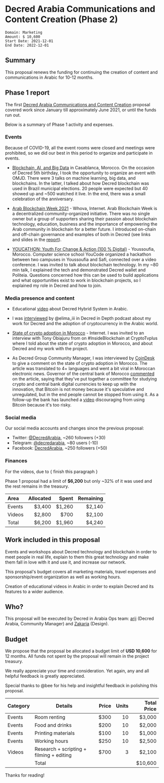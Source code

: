 # Decred Arabia Communications and Content Creation (Phase 2)

```
Domain: Marketing
Amount: $ 10,600
Start Date: 2021-12-01
End Date: 2022-12-01
```

## Summary

This proposal renews the funding for continuing the creation of content and communications in Arabic for 10-12 months.

## Phase 1 report

The first [Decred Arabia Communications and Content Creation](https://proposals.decred.org/proposals/d0c32d5) proposal covered work since January till approximately June 2021, or until the funds run out.

Below is a summary of Phase 1 activity and expenses.

### Events

Because of COVID-19, all the event rooms were closed and meetings were prohibited, so we did our best in this period to organize and participate in events.

* [Blockchain, AI, and Big Data](https://decredcommunity.github.io/events/index/20210206.1) in Casablanca, Morocco. On the occasion of Decred 5th birthday, I took the opportunity to organize an event with OMJD. There were 3 talks on machine learning, big data, and blockchains. In the latter, I talked about how Decred blockchain was used in Brazil municipal elections. 20 people were expected but 40 showed up and ~500 watched it live. In the end, there was a small celebration of the anniversary.

* [Arab Blockchain Week 2021](https://decredcommunity.github.io/events/index/20210612.1) - Whova, Internet. Arab Blockchain Week is a decentralized community-organized initiative. There was no single owner but a group of supporters sharing their passion about blockchain technology, education, business and the importance of empowering the Arab community in blockchain for a better future. I introduced on-chain and off-chain governance and examples of both in Decred (see links and slides in the [report](https://decredcommunity.github.io/events/index/20210612.1)).

* [YOUCATHON: Youth For Change & Action (100 % Digital)](https://decredcommunity.github.io/events/index/20210710.1) - Youssoufia, Morocco. Computer science school YouCode organized a hackathon between two campuses in Youssoufia and Safi, connected over a video conference. I was invited to talk about blockchain technology. In my ~80 min talk, I explained the tech and demonstrated Decred wallet and Politeia. Questions concerned how this can be used to build applications and what opportunities exist to work in blockchain projects, so I explained my role in Decred and how to join.

### Media presence and content

* Educational [video](https://youtu.be/k6xXL_ttSDI) about Decred Hybrid System in Arabic.

* I was [interviewed](https://youtu.be/hUXk1GWhE-0) by @elima\_iii in Decred in Depth podcast about my work for Decred and the adoption of cryptocurrency in the Arabic world.

* [State of crypto adoption in Morocco](https://decredcommunity.github.io/events/index/20210315.1) - Internet. I was invited to an interview with Tony Obiajuru from on #InsideBlockchain at CryptoTvplus where I told about the state of crypto adoption in Morocco, and about Decred and my work with the project.

* As Decred Group Community Manager, I was interviewed by [CoinDesk](https://www.coindesk.com/crypto-is-banned-in-morocco-but-bitcoin-purchases-are-soaring) to give a comment on the state of crypto adoption in Morocco. The article was translated to 4+ languages and went a bit viral in Moroccan electronic news. Governor of the central bank of Morocco [commented](https://youtu.be/yWLNOlKbhtc) on the article, saying that they've put together a committee for studying crypto and central bank digital currencies to keep up with the innovation, that Bitcoin is not money because it's speculative and unregulated, but in the end people cannot be stopped from using it. As a follow-up the bank has launched a [video](https://youtu.be/38N24GrUTxY) discouraging from using Bitcoin because it's too risky.

### Social media

Our social media accounts and changes since the previous proposal:

* Twitter: [@DecredArabia](https://twitter.com/DecredArabia), ~260 followers (+30)
* Telegram: [@decredarabia](https://t.me/decredarabia), ~80 users (-10)
* Facebook: [DecredArabia](https://www.facebook.com/DecredArabia), ~250 followers (+50)

### Finances

For the videos, due to { finish this paragraph }

Phase 1 proposal had a limit of **$6,200** but only ~32% of it was used and the rest remains in the treasury.

| Area    | Allocated | Spent  | Remaining |
|:--------|----------:|-------:|----------:|
| Events  |    $3,400 | $1,260 |    $2,140 |
| Videos  |    $2,800 |   $700 |    $2,100 |
| Total   |    $6,200 | $1,960 |    $4,240 |

## Work included in this proposal

Events and workshops about Decred technology and blockchain in order to meet people in real life, explain to them this great technology and make them fall in love with it and use it, and increase our network.

This proposal's budget covers all marketing materials, travel expenses and sponsorship/event organization as well as working hours.

Creation of educational videos in Arabic in order to explain Decred and its features to a wider audience.

## Who?

This proposal will be executed by Decred in Arabia Ops team: [arij](https://twitter.com/in_insaf) (Decred Arabia, Community Manager) and [Zakaria](https://twitter.com/aithzakaria1) (Design).

## Budget

We propose that the proposal be allocated a budget limit of **USD 10,600** for 12 months. All funds not spent by the proposal will remain in the project treasury.

We really appreciate your time and consideration. Yet again, any and all helpful feedback is greatly appreciated.

Special thanks to @bee for his help and insightful feedback in polishing this proposal.

| Category | Details                                    | Price  | Units | Total Price |
|----------|--------------------------------------------|-------:|------:|------------:|
| Events   | Room renting                               |  $300  |   10  |     $3,000  |
| Events   | Food and drinks                            |  $200  |   10  |     $2,000  |
| Events   | Printing materials                         |  $100  |   10  |     $1,000  |
| Events   | Working hours                              |  $250  |   10  |     $2,500  |
| Videos   | Research + scripting + filming + editing   |  $700  |    3  |     $2,100  |
|          | Total                                      |        |       |    $10,600  |

Thanks for reading!
